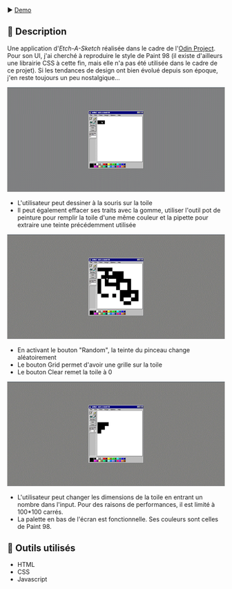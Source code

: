 ▶️ [Demo](https://github.com/LuxSolace/etch-a-sketch)

## 📄 Description
Une application d'*Etch-A-Sketch* réalisée dans le cadre de l'[Odin Project](https://www.theodinproject.com/lessons/foundations-etch-a-sketch). Pour son UI, j'ai cherché à reproduire le style de Paint 98 (il existe d'ailleurs une librairie CSS à cette fin, mais elle n'a pas été utilisée dans le cadre de ce projet). Si les tendances de design ont bien évolué depuis son époque, j'en reste toujours un peu nostalgique... 

![Gif de l'application](etch.gif)

- L'utilisateur peut dessiner à la souris sur la toile 
- Il peut également effacer ses traits avec la gomme, utiliser l'outil pot de peinture pour remplir la toile d'une même couleur et la pipette pour extraire une teinte précédemment utilisée
 
![Gif de l'application](etch1.gif)

- En activant le bouton "Random", la teinte du pinceau change aléatoirement
- Le bouton Grid permet d'avoir une grille sur la toile
- Le bouton Clear remet la toile à 0

![Gif de l'application](etch2.gif)

- L'utilisateur peut changer les dimensions de la toile en entrant un nombre dans l'input. Pour des raisons de performances, il est limité à 100*100 carrés.
- La palette en bas de l'écran est fonctionnelle. Ses couleurs sont celles de Paint 98.

## 🔨 Outils utilisés
- HTML
- CSS
- Javascript
